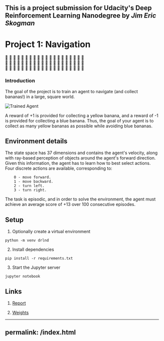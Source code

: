 [//]: # (Image References)

[image1]: https://user-images.githubusercontent.com/10624937/42135619-d90f2f28-7d12-11e8-8823-82b970a54d7e.gif "Trained Agent"

## This is a project submission for Udacity's Deep Reinforcement Learning Nanodegree by *Jim Eric Skogman*

# Project 1: Navigation

:banana: :banana: :banana: :banana: :banana: :banana: :banana: :banana: :banana: :banana:
:banana: :banana: :banana: :banana: :banana: :banana: :banana: :banana: :banana: :banana:
<br/>
:banana: :banana: :banana: :banana: :banana: :banana: :banana: :banana: :banana: :banana:
:banana: :banana: :banana: :banana: :banana: :banana: :banana: :banana: :banana: :banana:
<br/>
:banana: :banana: :banana: :banana: :banana: :banana: :banana: :banana: :banana: :banana:
:banana: :banana: :banana: :banana: :banana: :banana: :banana: :banana: :banana: :banana:

### Introduction

The goal of the project is to train an agent to navigate (and collect bananas!) in a large, square world.  

![Trained Agent][image1]

A reward of +1 is provided for collecting a yellow banana, and a reward of -1 is provided for collecting a blue banana.  Thus, the goal of your agent is to collect as many yellow bananas as possible while avoiding blue bananas.  


## Environment details

The state space has 37 dimensions and contains the agent's velocity, along with ray-based perception of objects around the agent's forward direction. Given this information, the agent has to learn how to best select actions. Four discrete actions are available, corresponding to:

```
    0 - move forward.
    1 - move backward.
    2 - turn left.
    3 - turn right.
```

The task is episodic, and in order to solve the environment, the agent must achieve an average score of +13 over 100 consecutive episodes.


## Setup

1. Optionally create a virtual environment

```
python -m venv drlnd
```

2. Install dependencies

```
pip install -r requirements.txt
```

3. Start the Jupyter server

```
jupyter notebook
```

## Links

1. [Report](./Report.html)

2. [Weights](./checkpoint.pth) 

---
permalink: /index.html
---